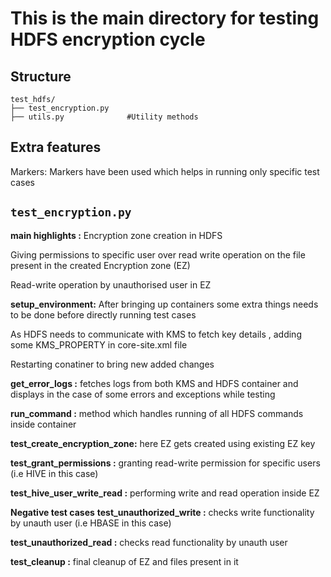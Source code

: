 # This is the main directory for testing HDFS encryption cycle 

## Structure
```
test_hdfs/
├── test_encryption.py
├── utils.py              #Utility methods
```
## Extra features
Markers: Markers have been used which helps in running only specific test cases

## `test_encryption.py`
        
 **main highlights :** 
 Encryption zone creation in HDFS
 
 Giving permissions to specific user over read write operation on the file present in the created Encryption zone (EZ)
 
 Read-write operation by unauthorised user in EZ

**setup_environment:** 
After bringing up containers some extra things needs to be done before directly running test cases

As HDFS needs to communicate with KMS to fetch key details , adding some KMS_PROPERTY in core-site.xml file

Restarting conatiner to bring new added changes

**get_error_logs :**             fetches logs from both KMS and HDFS container and displays in the case of some errors and exceptions while testing

**run_command :**                method which handles running of all HDFS commands inside container

**test_create_encryption_zone:** here EZ gets created using existing EZ key

**test_grant_permissions     :** granting read-write permission for specific users (i.e HIVE in this case)

**test_hive_user_write_read  :** performing write and read operation inside EZ

**Negative test cases**
**test_unauthorized_write    :** checks write functionality by unauth user (i.e HBASE in this case)

**test_unauthorized_read     :** checks read functionality by unauth user

**test_cleanup               :** final cleanup of EZ and files present in it




